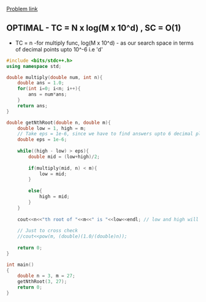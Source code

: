 [Problem link](https://takeuforward.org/data-structure/nth-root-of-a-number-using-binary-search/)

## OPTIMAL - TC = N x log(M x 10^d) , SC = O(1)

- TC = n -for multiply func, log(M x 10^d) - as our search space in terms of decimal points upto 10^-6 i.e 'd'

```cpp
#include <bits/stdc++.h>
using namespace std;

double multiply(double num, int n){
    double ans = 1.0;
    for(int i=0; i<n; i++){
        ans = num*ans;
    }
    return ans;
}

double getNthRoot(double n, double m){
    double low = 1, high = m;
    // Take eps = 1e-6, since we have to find answers upto 6 decimal places.
    double eps = 1e-6;
    
    while((high - low) > eps){
        double mid = (low+high)/2;
        
        if(multiply(mid, n) < m){
            low = mid;
        }
        
        else{
            high = mid;
        }
    }
    
    cout<<n<<"th root of "<<m<<" is "<<low<<endl; // low and high will have same answer stored in it
    
    // Just to cross check
    //cout<<pow(m, (double)(1.0/(double)n));
    
    return 0;
}

int main()
{
    double n = 3, m = 27;
    getNthRoot(3, 27);
    return 0;
}
```
